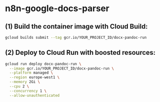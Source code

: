 # n8n-google-docs-parser

## (1) Build the container image with Cloud Build:

```bash
gcloud builds submit --tag gcr.io/YOUR_PROJECT_ID/docx-pandoc-run
```

## (2) Deploy to Cloud Run with boosted resources:

```bash
gcloud run deploy docx-pandoc-run \
  --image gcr.io/YOUR_PROJECT_ID/docx-pandoc-run \
  --platform managed \
  --region europe-west1 \
  --memory 2Gi \
  --cpu 2 \
  --concurrency 1 \
  --allow-unauthenticated
```
